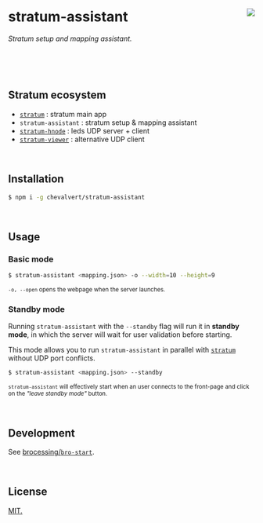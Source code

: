 # stratum-assistant [<img src="https://github.com/chevalvert.png?size=100" align="right">](http://chevalvert.fr/)

*Stratum setup and mapping assistant.*

<br>
<br>
<br>

## Stratum ecosystem
- [`stratum`](https://github.com/chevalvert/stratum/) : stratum main app
- `stratum-assistant` : stratum setup & mapping assistant
- [`stratum-hnode`](https://github.com/Hemisphere-Project/STRATUM) : leds UDP server + client
- [`stratum-viewer`](https://github.com/chevalvert/stratum-viewer) : alternative UDP client

<br>

## Installation

```sh
$ npm i -g chevalvert/stratum-assistant
```

<br>

## Usage
### Basic mode
```sh
$ stratum-assistant <mapping.json> -o --width=10 --height=9
```
<sup>`-o, --open` opens the webpage when the server launches.</sup>

### Standby mode
Running `stratum-assistant` with the `--standby` flag will run it in **standby mode**, in which the server will wait for user validation before starting.

This mode allows you to run `stratum-assistant` in parallel with [`stratum`](https://github.com/chevalvert/stratum/) without UDP port conflicts.
```sh
$ stratum-assistant <mapping.json> --standby
```
<sup>`stratum-assistant` will effectively start when an user connects to the front-page and click on the _"leave standby mode"_ button.</sup>

<br>

## Development
See [brocessing/`bro-start`](https://github.com/brocessing/bro-start).

<br>

## License
[MIT.](https://tldrlegal.com/license/mit-license)
